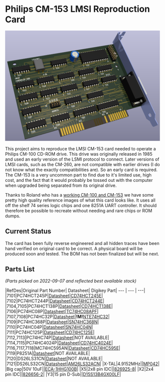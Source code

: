 # Philips CM-153 LMSI Reproduction Card

![A 3d render of the board](EDA/card-render-partial.png "A render of the clone PCB")
 
This project aims to reproduce the LMSI CM-153 card needed to operate a Philips CM-100 CD-ROM drive. This drive was originally released in 1985 and used an early version of the LSMI protocol to connect. Later versions of LMSI cards, such as the CM-260, are not compatible with earlier drives (I do not know what the exactly compatibilities are). So an early card is required. The CM-153 is a very uncommon part to find due to it's limited use, high cost, and the fact that it would probably be tossed out with the computer when upgraded being separated from its original drive.

Thanks to Roland who has a [working CM-100 and CM-153](https://www.youtube.com/watch?v=fj-uSWg0LOY) we have some pretty high quality reference images of what this card looks like. It uses all off the shelf 74 series logic chips and one 8251A UART controller. It should therefore be possible to recreate without needing and rare chips or ROM dumps.

## Current Status

The card has been fully reverse engineered and all hidden traces have been hand verified on original card to be correct. A physical board will be produced soon and tested. The BOM has not been finalized but will be next.

## Parts List

*(Parts picked on 2022-09-07 and reflected best available stock)*

|RefDes|Original Part Number| Datasheet| Digikey Part|
--- | --- | ---|
|7101|PC74HCT245P|[Datasheet](https://assets.nexperia.com/documents/data-sheet/74HC_HCT245.pdf)|[CD74HCT245E](https://www.digikey.com/en/products/detail/texas-instruments/CD74HCT245E/38454)|
|7102|PC74HCT244P|[Datasheet](https://assets.nexperia.com/documents/data-sheet/74HC_HCT244.pdf)|[CD74HCT244E](https://www.digikey.com/en/products/detail/texas-instruments/CD74HCT244E/38450)|
|7104,7105|PC74HCT138P|[Datasheet](https://archive.org/details/74HCT138)|[CD74HCT138E](https://www.digikey.com/en/products/detail/texas-instruments/CD74HCT138E/38262)|
|7106|PC74HC08P|[Datasheet](https://archive.org/details/manuallib-id-2654066)|[TC74HC08APF](https://www.digikey.com/en/products/detail/toshiba-semiconductor-and-storage/TC74HC08APF/870461)|
|7107,7108|PC74HC32P|[Datasheet](https://assets.nexperia.com/documents/data-sheet/74HC_HCT32.pdf)|**!M!**[NTE74HC32](https://www.digikey.com/en/products/detail/nte-electronics-inc/NTE74HC32/11650138)|
|7109|PC74HC368P|[Datasheet](https://assets.nexperia.com/documents/data-sheet/74HC_HCT368.pdf)|[SN74HC368N](https://www.digikey.com/en/products/detail/texas-instruments/SN74HC368N/376786)|
|7110|PC74HC04P|[Datasheet](https://assets.nexperia.com/documents/data-sheet/74HC_HCT04.pdf)|[SN74HC04N](https://www.digikey.com/en/products/detail/texas-instruments/SN74HC04N/277212)|
|7111|PC74HC125P|[Datasheet](https://assets.nexperia.com/documents/data-sheet/74HC_HCT125.pdf)|[CD74HC125E](https://www.digikey.com/en/products/detail/texas-instruments/CD74HC125E/475901)|
|7112,7113|PC74HC74P|[Datasheet](https://assets.nexperia.com/documents/data-sheet/74HC_HCT74.pdf)|NOT AVAILABLE|
|7114,7115|PC74HC4024P|[Datasheet](https://assets.nexperia.com/documents/data-sheet/74HC4024.pdf)|[CD74HC4024E](https://www.digikey.com/en/products/detail/texas-instruments/CD74HC4024E/376737)|
|7116,7117,7118|MC74HC595AN|[Datasheet](https://assets.nexperia.com/documents/data-sheet/74HC_HCT595.pdf)|[CD74HC595E](https://www.digikey.com/en/products/detail/texas-instruments/CD74HC595E/1507396)|
|7119|P8251A|[Datasheet](http://map.grauw.nl/resources/midi/intel_8251.pdf)|NOT AVAILABLE|
|7120|DS26LS31CN|[Datasheet](https://www.ti.com/lit/ds/symlink/am26ls31.pdf)|NOT AVAILABLE|
|7121|DS26LS32CN|[Datasheet](https://www.ti.com/lit/ds/symlink/am26ls32am.pdf)|[AM26LS32ACN](https://www.digikey.com/en/products/detail/texas-instruments/AM26LS32ACN/277026)|
|X-TAL|4.9152MHz||[MP042](https://www.digikey.com/en/products/detail/cts-frequency-controls/MP042/67676)|
|Big cap|50V 10uF||[ECA-1HHG100B](https://www.digikey.com/en/products/detail/panasonic-electronic-components/ECA-1HHG100B/413608)|
|X5|2x8 pin IDC||[826925-8](https://www.digikey.com/en/products/detail/te-connectivity-amp-connectors/826925-8/2276259)|
|X2|2x4 pin IDC||[826656-2](https://www.digikey.com/en/products/detail/te-connectivity-amp-connectors/826656-2/2276228)|
|Y3|15 pin D-Sub||[D15S13B4GX00LF](https://www.digikey.com/en/products/detail/amphenol-cs-fci/D15S13B4GX00LF/1539503)|
